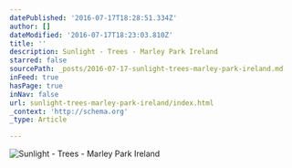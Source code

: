 ```yaml
---
datePublished: '2016-07-17T18:28:51.334Z'
author: []
dateModified: '2016-07-17T18:23:03.810Z'
title: ''
description: Sunlight - Trees - Marley Park Ireland
starred: false
sourcePath: _posts/2016-07-17-sunlight-trees-marley-park-ireland.md
inFeed: true
hasPage: true
inNav: false
url: sunlight-trees-marley-park-ireland/index.html
_context: 'http://schema.org'
_type: Article

---
```

![Sunlight - Trees - Marley Park Ireland](https://the-grid-user-content.s3-us-west-2.amazonaws.com/097bdf2e-99b3-4817-a175-42c955a91319.jpg)